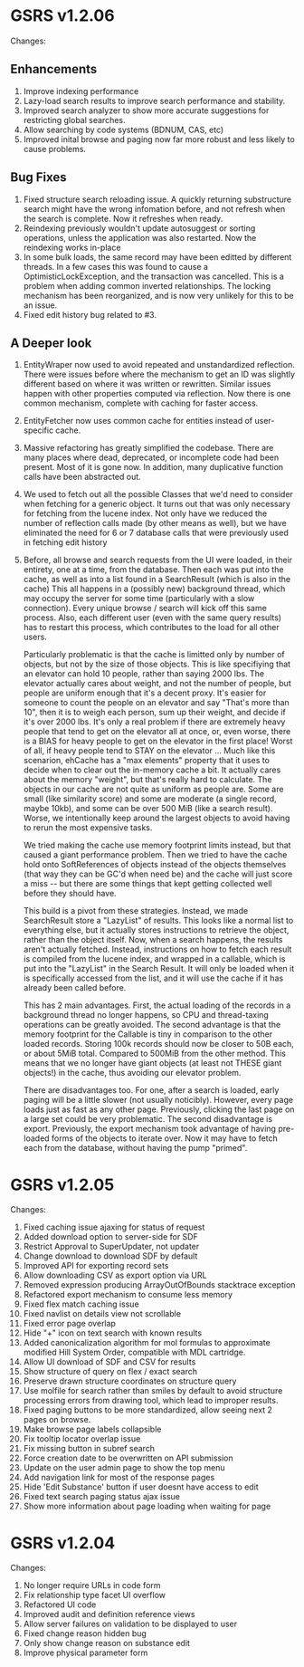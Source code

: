 GSRS v1.2.06
============

Changes:

Enhancements
------------
1. Improve indexing performance
2. Lazy-load search results to improve search performance
   and stability.
3. Improved search analyzer to show more accurate suggestions
   for restricting global searches.
4. Allow searching by code systems (BDNUM, CAS, etc)
5. Improved inital browse and paging now far more robust
   and less likely to cause problems.

Bug Fixes
---------
1. Fixed structure search reloading issue. A quickly 
   returning substructure search might have the wrong
   infomation before, and not refresh when the search
   is complete. Now it refreshes when ready. 
2. Reindexing previously wouldn't update autosuggest
   or sorting operations, unless the application was
   also restarted. Now the reindexing works in-place
3. In some bulk loads, the same record may have been 
   editted by different threads. In a few cases this
   was found to cause a OptimisticLockException, and
   the transaction was cancelled.  This is a problem
   when adding common inverted relationships. The 
   locking mechanism has been reorganized, and is now
   very unlikely for this to be an issue.
4. Fixed edit history bug related to #3.
 

A Deeper look
-------------

1. EntityWraper now used to avoid repeated and unstandardized
   reflection. There were issues before where the mechanism
   to get an ID was slightly different based on where it was
   written or rewritten. Similar issues happen with other
   properties computed via reflection. Now there is one
   common mechanism, complete with caching for faster 
   access.

2. EntityFetcher now uses common cache for entities instead
   of user-specific cache.

3. Massive refactoring has greatly simplified the codebase.
   There are many places where dead, deprecated, or incomplete
   code had been present. Most of it is gone now. In addition,
   many duplicative function calls have been abstracted out.

4. We used to fetch out all the possible Classes that we'd need
   to consider when fetching for a generic object. It turns out
   that was only necessary for fetching from the lucene index.
   Not only have we reduced the number of reflection calls made
   (by other means as well), but we have eliminated the need for
   6 or 7 database calls that were previously used in fetching
   edit history

5. Before, all browse and search requests from the 
   UI were loaded, in their entirety, one at a time, from the database. 
   Then each was put into the cache, as well as into
   a list found in a SearchResult (which is also in the cache)
   This all happens in a (possibly new) background thread,
   which may occupy the server for some time (particularly
   with a slow connection). Every unique browse / search
   will kick off this same process. Also, each different
   user (even with the same query results) has to restart
   this process, which contributes to the load for all 
   other users.

   Particularly problematic is that the cache is limitted
   only by number of objects, but not by the size of those
   objects. This is like specifiying that an elevator can
   hold 10 people, rather than saying 2000 lbs. The elevator
   actually cares about weight, and not the number of people,
   but people are uniform enough that it's a decent proxy.
   It's easier for someone to count the people on an elevator
   and say "That's more than 10", then it is to weigh each
   person, sum up their weight, and decide if it's over
   2000 lbs. It's only a real problem if there are extremely heavy
   people that tend to get on the elevator all at once,
   or, even worse, there is a BIAS for heavy people to get
   on the elevator in the first place! Worst of all, if
   heavy people tend to STAY on the elevator ...
   Much like this scenarion, ehCache has a "max elements"
   property that it uses to decide when to clear out the
   in-memory cache a bit. It actually cares about the 
   memory "weight", but that's really hard to calculate.
   The objects in our cache are not quite as uniform as 
   people are. Some are small (like similarity score) and
   some are moderate (a single record, maybe 10kb), and 
   some can be over 500 MiB (like a search result). Worse,
   we intentionally keep around the largest objects to avoid
   having to rerun the most expensive tasks.

   We tried making the cache use memory footprint limits
   instead, but that caused a giant performance problem.
   Then we tried to have the cache hold onto SoftReferences
   of objects instead of the objects themselves (that way
   they can be GC'd when need be) and the cache will just
   score a miss -- but there are some things that kept
   getting collected well before they should have. 

   This build is a pivot from these strategies. Instead,
   we made SearchResult store a "LazyList" of results.
   This looks like a normal list to everything else,
   but it actually stores instructions to retrieve the object,
   rather than the object itself. Now, when a search happens,
   the results aren't actually fetched. Instead, instructions
   on how to fetch each result is compiled from the lucene 
   index, and wrapped in a callable, which is put into the 
   "LazyList" in the Search Result. It will only be loaded 
   when it is specifically accessed from the list, and it 
   will use the cache if it has already been called before.

   This has 2 main advantages. First, the actual loading of
   the records in a background thread no longer happens,
   so CPU and thread-taxing operations can be greatly 
   avoided. The second advantage is that the memory footprint for
   the Callable is tiny in comparison to the other loaded
   records. Storing 100k records should now be closer to
   50B each, or about 5MiB total. Compared to 500MiB from
   the other method. This means that we no longer have
   giant objects (at least not THESE giant objects!) in 
   the cache, thus avoiding our elevator problem.

   There are disadvantages too. For one, after a search 
   is loaded, early paging will be a little slower (not
   usually noticibly). However, every page loads just
   as fast as any other page. Previously, clicking
   the last page on a large set could be very problematic.
   The second disadvantage is export. Previously, the
   export mechanism took advantage of having pre-loaded
   forms of the objects to iterate over. Now it may have
   to fetch each from the database, without having the
   pump "primed".





   

    


GSRS v1.2.05
============

Changes:

1. Fixed caching issue ajaxing for status of request
2. Added download option to server-side for SDF
3. Restrict Approval to SuperUpdater, not updater
4. Change download to download SDF by default
5. Improved API for exporting record sets
6. Allow downloading CSV as export option via URL
7. Removed expression producing ArrayOutOfBounds 
   stacktrace exception
8. Refactored export mechanism to consume less memory
9. Fixed flex match caching issue
10. Fixed navlist on details view not scrollable
11. Fixed error page overlap
12. Hide "+" icon on text search with known results
13. Added canonicalization algorithm for mol formulas
    to approximate modified Hill System Order, 
    compatible with MDL cartridge.
14. Allow UI download of SDF and CSV for results
15. Show structure of query on flex / exact search
16. Preserve drawn structure coordinates on structure 
    query
17. Use molfile for search rather than smiles by default
    to avoid structure processing errors from drawing
    tool, which lead to improper results.
18. Fixed paging buttons to be more standardized, allow
    seeing next 2 pages on browse.
19. Make browse page labels collapsible
20. Fix tooltip locator overlap issue
21. Fix missing button in subref search
22. Force creation date to be overwritten on API submission
23. Update on the user admin page to show the top menu
24. Add navigation link for most of the response pages
25. Hide 'Edit Substance' button if user doesnt have access to edit
26. Fixed text search paging status ajax issue
27. Show more information about page loading when waiting for page


GSRS v1.2.04
============

Changes:

1. No longer require URLs in code form
2. Fix relationship type facet UI overflow
3. Refactored UI code
4. Improved audit and definition reference views
5. Allow server failures on validation to be displayed to user
6. Fixed change reason hidden bug
7. Only show change reason on substance edit
8. Improve physical parameter form
